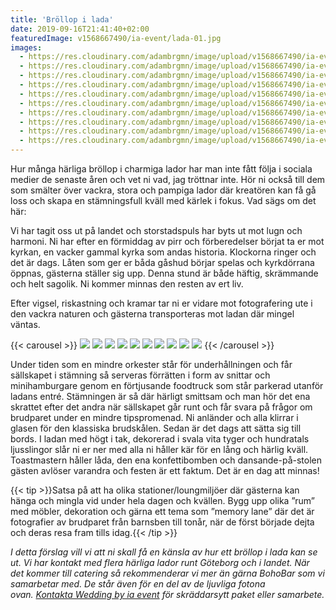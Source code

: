 ```yaml
---
title: 'Bröllop i lada'
date: 2019-09-16T21:41:40+02:00
featuredImage: v1568667490/ia-event/lada-01.jpg
images:
  - https://res.cloudinary.com/adambrgmn/image/upload/v1568667490/ia-event/lada-01.jpg
  - https://res.cloudinary.com/adambrgmn/image/upload/v1568667490/ia-event/lada-02.jpg
  - https://res.cloudinary.com/adambrgmn/image/upload/v1568667490/ia-event/lada-03.jpg
  - https://res.cloudinary.com/adambrgmn/image/upload/v1568667490/ia-event/lada-04.jpg
  - https://res.cloudinary.com/adambrgmn/image/upload/v1568667490/ia-event/lada-05.jpg
  - https://res.cloudinary.com/adambrgmn/image/upload/v1568667490/ia-event/lada-06.jpg
  - https://res.cloudinary.com/adambrgmn/image/upload/v1568667490/ia-event/lada-07.jpg
  - https://res.cloudinary.com/adambrgmn/image/upload/v1568667490/ia-event/lada-08.jpg
  - https://res.cloudinary.com/adambrgmn/image/upload/v1568667490/ia-event/lada-09.jpg
  - https://res.cloudinary.com/adambrgmn/image/upload/v1568667490/ia-event/lada-10.jpg
---
```


Hur många härliga bröllop i charmiga lador har man inte fått följa i sociala
medier de senaste åren och vet ni vad, jag tröttnar inte. Hör ni också till dem
som smälter över vackra, stora och pampiga lador där kreatören kan få gå loss
och skapa en stämningsfull kväll med kärlek i fokus. Vad sägs om det här:

Vi har tagit oss ut på landet och storstadspuls har byts ut mot lugn och
harmoni. Ni har efter en förmiddag av pirr och förberedelser börjat ta er mot
kyrkan, en vacker gammal kyrka som andas historia. Klockorna ringer och det är
dags. Låten som ger er båda gåshud börjar spelas och kyrkdörrana öppnas,
gästerna ställer sig upp. Denna stund är både häftig, skrämmande och helt
sagolik. Ni kommer minnas den resten av ert liv.

Efter vigsel, riskastning och kramar tar ni er vidare mot fotografering ute i
den vackra naturen och gästerna transporteras mot ladan där mingel väntas.

{{< carousel >}}
![](https://res.cloudinary.com/adambrgmn/image/upload/v1568667490/ia-event/lada-01.jpg)
![](https://res.cloudinary.com/adambrgmn/image/upload/v1568667490/ia-event/lada-02.jpg)
![](https://res.cloudinary.com/adambrgmn/image/upload/v1568667490/ia-event/lada-03.jpg)
![](https://res.cloudinary.com/adambrgmn/image/upload/v1568667490/ia-event/lada-04.jpg)
![](https://res.cloudinary.com/adambrgmn/image/upload/v1568667490/ia-event/lada-05.jpg)
![](https://res.cloudinary.com/adambrgmn/image/upload/v1568667490/ia-event/lada-06.jpg)
![](https://res.cloudinary.com/adambrgmn/image/upload/v1568667490/ia-event/lada-07.jpg)
![](https://res.cloudinary.com/adambrgmn/image/upload/v1568667490/ia-event/lada-08.jpg)
![](https://res.cloudinary.com/adambrgmn/image/upload/v1568667490/ia-event/lada-09.jpg)
![](https://res.cloudinary.com/adambrgmn/image/upload/v1568667490/ia-event/lada-10.jpg)
{{< /carousel >}}

Under tiden som en mindre orkester står för underhållningen och får sällskapet i
stämning så serveras förrätten i form av snittar och minihamburgare genom en
förtjusande foodtruck som står parkerad utanför ladans entré. Stämningen är så
där härligt smittsam och man hör det ena skrattet efter det andra när sällskapet
går runt och får svara på frågor om brudparet under en mindre tipspromenad. Ni
anländer och alla klirrar i glasen för den klassiska brudskålen. Sedan är det
dags att sätta sig till bords. I ladan med högt i tak, dekorerad i svala vita
tyger och hundratals ljusslingor slår ni er ner med alla ni håller kär för en
lång och härlig kväll. Toastmastern håller låda, den ena konfettibomben och
dansande-på-stolen gästen avlöser varandra och festen är ett faktum. Det är en
dag att minnas!

{{< tip >}}Satsa på att ha olika stationer/loungmiljöer där gästerna kan hänga
och mingla vid under hela dagen och kvällen. Bygg upp olika ”rum” med möbler,
dekoration och gärna ett tema som ”memory lane” där det är fotografier av
brudparet från barnsben till tonår, när de först började dejta och deras resa
fram tills idag.{{< /tip >}}

_I detta förslag vill vi att ni skall få en känsla av hur ett bröllop i lada kan
se ut. Vi har kontakt med flera härliga lador runt Göteborg och i landet. När
det kommer till catering så rekommenderar vi mer än gärna BohoBar som vi
samarbetar med. De står även för en del av de ljuvliga fotona
ovan. [Kontakta Wedding by ia event](/kontakt) för skräddarsytt paket eller
samarbete._
